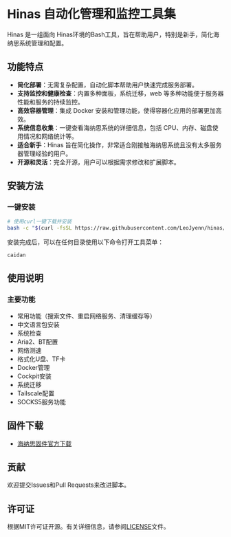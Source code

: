 # Hinas 自动化管理和监控工具集

Hinas 是一组面向 Hinas环境的Bash工具，旨在帮助用户，特别是新手，简化海纳思系统管理和配置。

## 功能特点

- **简化部署**：无需复杂配置，自动化脚本帮助用户快速完成服务部署。
- **支持监控和健康检查**：内置多种面板，系统迁移，web 等多种功能便于服务器性能和服务的持续监控。
- **高效容器管理**：集成 Docker 安装和管理功能，使得容器化应用的部署更加高效。
- **系统信息收集**：一键查看海纳思系统的详细信息，包括 CPU、内存、磁盘使用情况和网络统计等。
- **适合新手**：Hinas 旨在简化操作，非常适合刚接触海纳思系统且没有太多服务器管理经验的用户。
- **开源和灵活**：完全开源，用户可以根据需求修改和扩展脚本。

## 安装方法

### 一键安装

```bash
# 使用curl一键下载并安装
bash -c "$(curl -fsSL https://raw.githubusercontent.com/LeoJyenn/hinas/main/caidan.sh)" -- --download
```

安装完成后，可以在任何目录使用以下命令打开工具菜单：

```bash
caidan
```

## 使用说明

### 主要功能

- 常用功能（搜索文件、重启网络服务、清理缓存等）
- 中文语言包安装
- 系统检查
- Aria2、BT配置
- 网络测速
- 格式化U盘、TF卡
- Docker管理
- Cockpit安装
- 系统迁移
- Tailscale配置
- SOCKS5服务功能

## 固件下载

- [海纳思固件官方下载](https://www.histb.com/download/)

## 贡献

欢迎提交Issues和Pull Requests来改进脚本。

## 许可证

根据MIT许可证开源。有关详细信息，请参阅[LICENSE](LICENSE)文件。 